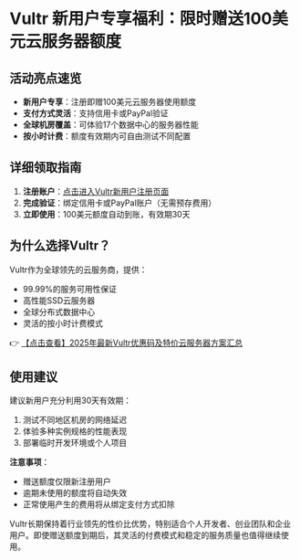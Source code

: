 # Vultr 新用户专享福利：限时赠送100美元云服务器额度

## 活动亮点速览
- **新用户专享**：注册即赠100美元云服务器使用额度
- **支付方式灵活**：支持信用卡或PayPal验证
- **全球机房覆盖**：可体验17个数据中心的服务器性能
- **按小时计费**：额度有效期内可自由测试不同配置

## 详细领取指南
1. **注册账户**：[点击进入Vultr新用户注册页面](https://bit.ly/VuLtr)
2. **完成验证**：绑定信用卡或PayPal账户（无需预存费用）
3. **立即使用**：100美元额度自动到账，有效期30天

## 为什么选择Vultr？
Vultr作为全球领先的云服务商，提供：
- 99.99%的服务可用性保证
- 高性能SSD云服务器
- 全球分布式数据中心
- 灵活的按小时计费模式

👉 [【点击查看】2025年最新Vultr优惠码及特价云服务器方案汇总](https://bit.ly/VuLtr)

## 使用建议
建议新用户充分利用30天有效期：
1. 测试不同地区机房的网络延迟
2. 体验多种实例规格的性能表现
3. 部署临时开发环境或个人项目

**注意事项**：
- 赠送额度仅限新注册用户
- 逾期未使用的额度将自动失效
- 正常使用产生的费用将从绑定支付方式扣除

Vultr长期保持着行业领先的性价比优势，特别适合个人开发者、创业团队和企业用户。即使赠送额度到期后，其灵活的付费模式和稳定的服务质量也值得继续使用。